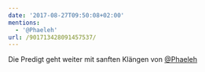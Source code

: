 ```yaml
---
date: '2017-08-27T09:50:08+02:00'
mentions:
  - '@Phaeleh'
url: /901713428091457537/
---
```

Die Predigt geht weiter mit sanften Klängen von [@Phaeleh](https://twitter.com/@Phaeleh)
